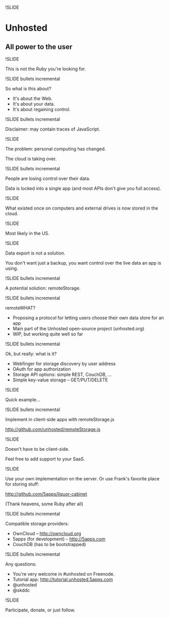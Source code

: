 !SLIDE

# Unhosted

## All power to the user

!SLIDE

This is not the Ruby you're looking for.

!SLIDE bullets incremental

So what is this about?

* It's about the Web.
* It's about your data.
* It's about regaining control.

!SLIDE bullets incremental

Disclaimer: may contain traces of JavaScript.

!SLIDE

The problem: personal computing has changed.

The cloud is taking over.

!SLIDE bullets incremental

People are losing control over their data.

Data is locked into a single app (and most APIs don't give you full access).

!SLIDE

What existed once on computers and external drives is now stored in the cloud.

!SLIDE

Most likely in the US.

!SLIDE

Data export is not a solution.

You don't want just a backup, you want control over the live data an app is using.

!SLIDE bullets incremental

A potential solution: remoteStorage.

!SLIDE bullets incremental

remoteWHAT?

* Proposing a protocol for letting users choose their own data store for an app
* Main part of the Unhosted open-source project (unhosted.org)
* WIP, but working quite well so far

!SLIDE bullets incremental

Ok, but really: what is it?

* Webfinger for storage discovery by user address
* OAuth for app authorization
* Storage API options: simple REST, CouchDB, ...
* Simple key-value storage – GET/PUT/DELETE

!SLIDE

Quick example...

!SLIDE bullets incremental

Implement in client-side apps with remoteStorage.js

http://github.com/unhosted/remoteStorage.js

!SLIDE

Doesn't have to be client-side.

Feel free to add support to your SaaS.

!SLIDE

Use your own implementation on the server. Or use Frank's favorite place for storing stuff:

http://github.com/5apps/liquor-cabinet

(Thank heavens, some Ruby after all)

!SLIDE bullets incremental

Compatible storage providers:

* OwnCloud – http://owncloud.org
* 5apps (for development) – http://5apps.com
* CouchDB (has to be bootstrapped)

!SLIDE bullets incremental

Any questions:

* You're very welcome in #unhosted on Freenode.
* Tutorial app: http://tutorial.unhosted.5apps.com
* @unhosted
* @skddc

!SLIDE

Participate, donate, or just follow.
